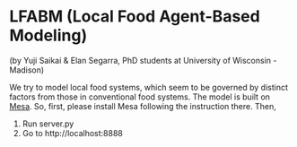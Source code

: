 # LFABM (Local Food Agent-Based Modeling)
(by Yuji Saikai & Elan Segarra, PhD students at University of Wisconsin - Madison)

We try to model local food systems, which seem to be governed by distinct factors from those in conventional food systems.  The model is built on [Mesa](https://github.com/projectmesa/mesa). So, first, please install Mesa following the instruction there. Then,

1. Run server.py
2. Go to http://localhost:8888
